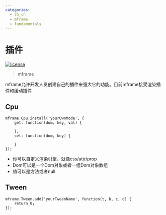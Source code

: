 ```yaml
---
categories:
  - zh_cn
  - mframe
  - fundamentals
---
```

# 插件

[![license](https://img.shields.io/github/license/momentum-design/momentum-ui.svg?color=blueviolet)](https://github.com/momentum-design/momentum-ui/blob/master/charts/LICENSE)

> mframe

mframe允许开发人员创建自己的插件来强大它的功能。目前mframe接受渲染插件和缓动插件

## Cpu

```
mframe.Cpu.install('yourOwnMode', {
    get: function(dom, key, val) {

    },
    set: function(dom, key) {

    }
});
```

+ 你可以自定义渲染引擎，就像css/attr/prop
+ Dom可以是一个Dom对象或者一组Dom对象数组 
+ 值可以是方法或者null

## Tween

```
mframe.Tween.add('yourTweenName', function(t, b, c, d) {
    return 0;
});
```